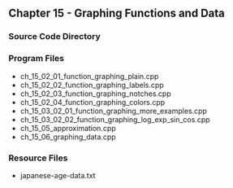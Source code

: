 ## Chapter 15 - Graphing Functions and Data
### Source Code Directory

### Program Files
* ch\_15\_02\_01\_function\_graphing\_plain.cpp
* ch\_15\_02\_02\_function\_graphing\_labels.cpp
* ch\_15\_02\_03\_function\_graphing\_notches.cpp
* ch\_15\_02\_04\_function\_graphing\_colors.cpp
* ch\_15\_03\_02\_01\_function\_graphing\_more\_examples.cpp
* ch\_15\_03\_02\_02\_function\_graphing\_log\_exp\_sin\_cos.cpp
* ch\_15\_05\_approximation.cpp
* ch\_15\_06\_graphing\_data.cpp 

### Resource Files
* japanese-age-data.txt
